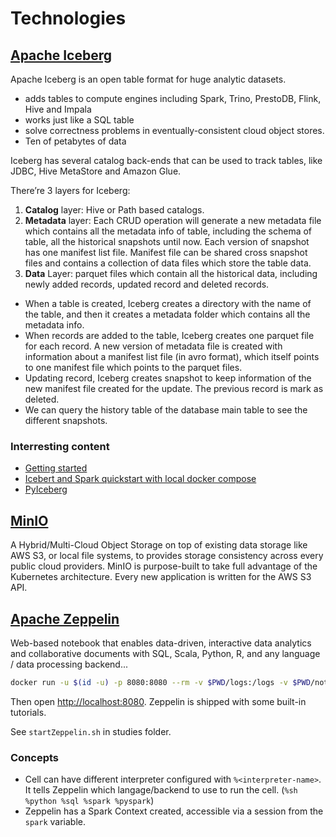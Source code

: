 # Technologies


## [Apache Iceberg](https://iceberg.apache.org/docs/latest/)

Apache Iceberg is an open table format for huge analytic datasets. 

* adds tables to compute engines including Spark, Trino, PrestoDB, Flink, Hive and Impala 
* works just like a SQL table
* solve correctness problems in eventually-consistent cloud object stores.
* Ten of petabytes of data

Iceberg has several catalog back-ends that can be used to track tables, like JDBC, Hive MetaStore and Amazon Glue.

There’re 3 layers for Iceberg:

1. **Catalog** layer: Hive or Path based catalogs. 
1. **Metadata** layer: Each CRUD operation will generate a new metadata file which contains all the metadata info of table, including the schema of table, all the historical snapshots until now. Each version of snapshot has one manifest list file. Manifest file can be shared cross snapshot files and contains a collection of data files which store the table data.
1. **Data** Layer: parquet files which contain all the historical data, including newly added records, updated record and deleted records.

* When a table is created, Iceberg creates a directory with the name of the table, and then it creates a metadata folder which contains all the metadata info. 
* When records are added to the table, Iceberg creates one parquet file for each record. A new version of metadata file is created with information about a manifest list file (in avro format), which itself points to one manifest file which points to the parquet files.
* Updating record, Iceberg creates snapshot to keep information of the new manifest file created for the update. The previous record is mark as deleted.
* We can query the history table of the database main table to see the different snapshots.

### Interresting content

* [Getting started](https://iceberg.apache.org/docs/latest/getting-started/)
* [Icebert and Spark quickstart with local docker compose](https://iceberg.apache.org/spark-quickstart/)
* [PyIceberg](https://py.iceberg.apache.org/)


## [MinIO](https://min.io/hybrid-multi-cloud-storage#overview)

A Hybrid/Multi-Cloud Object Storage on top of existing data storage like AWS S3, or local file systems, to provides storage consistency across every public cloud providers. MinIO is purpose-built to take full advantage of the Kubernetes architecture. Every new application is written for the AWS S3 API.

## [Apache Zeppelin](https://zeppelin.apache.org/)

Web-based notebook that enables data-driven, interactive data analytics and collaborative documents with SQL, Scala, Python, R, and any language / data processing backend...

```sh
docker run -u $(id -u) -p 8080:8080 --rm -v $PWD/logs:/logs -v $PWD/notebook:/notebook -e ZEPPELIN_LOG_DIR='/logs' -e ZEPPELIN_NOTEBOOK_DIR='/notebook'  -v $HOME/Code/Studies/spark-3.5.0-bin-hadoop:/opt/spark -e SPARK_HOME=/opt/spark --name zeppelin apache/zeppelin:0.10.0
```

Then open [http://localhost:8080](http://localhost:8080). Zeppelin is shipped with some built-in tutorials.

See `startZeppelin.sh` in studies folder.

### Concepts

* Cell can have different interpreter configured with `%<interpreter-name>`. It tells Zeppelin which langage/backend to use to run the cell. (`%sh %python %sql %spark %pyspark`)
* Zeppelin has a Spark Context created, accessible via a session from the `spark` variable.
